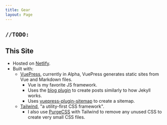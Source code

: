 ```yaml
---
title: Gear
layout: Page
---
```


## `//TODO:`

## This Site

- Hosted on [Netlify](https://netlify.com).
- Built with:
  - [VuePress](https://vuepress.vuejs.org/), currently in Alpha, VuePress generates static sites from Vue and Markdown files.
    - Vue is my favorite JS framework.
    - Uses the [blog plugin](https://vuepress.vuejs.org/plugin/official/plugin-blog.html) to create posts similarly to how Jekyll works.
    - Uses [vuepress-plugin-sitemap](https://github.com/ekoeryanto/vuepress-plugin-sitemap) to create a sitemap.
  - [Tailwind](https://tailwindcss.com/docs/what-is-tailwind), "a utility-first CSS framework".
    - I also use [PurgeCSS](https://www.purgecss.com/) with Tailwind to remove any unused CSS to create very small CSS files.
